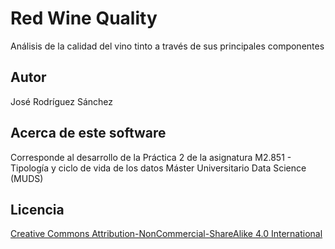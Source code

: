 Red Wine Quality
================
Análisis de la calidad del vino tinto a través de sus principales componentes


Autor
-----
José Rodríguez Sánchez


Acerca de este software
-----------------------
Corresponde al desarrollo de la Práctica 2 de la asignatura M2.851 - Tipología y ciclo de vida de los datos
Máster Universitario Data Science (MUDS)


Licencia
--------
<a href="https://creativecommons.org/licenses/by-nc-sa/4.0/" title="Markdown Project Page">Creative Commons Attribution-NonCommercial-ShareAlike 4.0 International</a>

